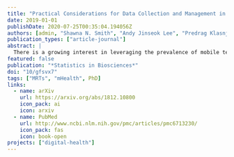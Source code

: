 ```yaml
---
title: "Practical Considerations for Data Collection and Management in Mobile Health Micro-Randomized Trials"
date: 2019-01-01
publishDate: 2020-07-25T00:35:04.194056Z
authors: [admin, "Shawna N. Smith", "Andy Jinseok Lee", "Predrag Klasnja", "Susan A. Murphy"]
publication_types: ["article-journal"]
abstract: |
  There is a growing interest in leveraging the prevalence of mobile technology to improve health by delivering momentary, contextualized interventions to individuals' smartphones. A just-in-time adaptive intervention (JITAI) adjusts to an individual's changing state and/or context to provide the right treatment, at the right time, in the right place. Micro-randomized trials (MRTs) allow for the collection of data which aid in the construction of an optimized JITAI by sequentially randomizing participants to different treatment options at each of many decision points throughout the study. Often, these data are collected passively using a mobile phone. To assess the causal effect of treatment on a near-term outcome, care must be taken when designing the data collection system to ensure it is of appropriately high quality. Here, we make several recommendations for collecting and managing data from an MRT. We provide advice on selecting which features to collect and when, choosing between "agents" to implement randomization, identifying sources of missing data, and overcoming other novel challenges. The recommendations are informed by our experience with HeartSteps, an MRT designed to test the effects of an intervention aimed at increasing physical activity in sedentary adults. We also provide a checklist which can be used in designing a data collection system so that scientists can focus more on their questions of interest, and less on cleaning data.
featured: false
publication: "*Statistics in Biosciences*"
doi: "10/gfsvx7"
tags: ["MRTs", "mHealth", PhD]
links:
  - name: arXiv
    url: https://arxiv.org/abs/1812.10800
    icon_pack: ai
    icon: arxiv
  - name: PubMed
    url: http://www.ncbi.nlm.nih.gov/pmc/articles/pmc6713230/
    icon_pack: fas
    icon: book-open
projects: ["digital-health"]
---
```

